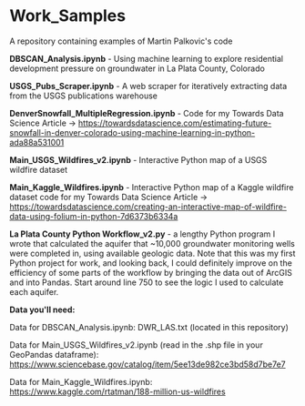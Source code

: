 # Work_Samples
A repository containing examples of Martin Palkovic's code

<b>DBSCAN_Analysis.ipynb</b> - Using machine learning to explore residential development pressure on groundwater in La Plata County, Colorado

<b>USGS_Pubs_Scraper.ipynb</b> - A web scraper for iteratively extracting data from the USGS publications warehouse

<b>DenverSnowfall_MultipleRegression.ipynb</b> - Code for my Towards Data Science Article -> <a>https://towardsdatascience.com/estimating-future-snowfall-in-denver-colorado-using-machine-learning-in-python-ada88a531001</a>

<b>Main_USGS_Wildfires_v2.ipynb</b> - Interactive Python map of a USGS wildfire dataset

<b>Main_Kaggle_Wildfires.ipynb</b> - Interactive Python map of a Kaggle wildfire dataset code for my Towards Data Science Article -> <a>https://towardsdatascience.com/creating-an-interactive-map-of-wildfire-data-using-folium-in-python-7d6373b6334a</a>

<b>La Plata County Python Workflow_v2.py</b> - a lengthy Python program I wrote that calculated the aquifer that ~10,000 groundwater monitoring wells were completed in, using available geologic data. Note that this was my first Python project for work, and looking back, I could definitely improve on the efficiency of some parts of the workflow by bringing the data out of ArcGIS and into Pandas. Start around line 750 to see the logic I used to calculate each aquifer.


<b>Data you'll need:</b>

Data for DBSCAN_Analysis.ipynb: 
DWR_LAS.txt (located in this repository)

Data for Main_USGS_Wildfires_v2.ipynb (read in the .shp file in your GeoPandas dataframe):
https://www.sciencebase.gov/catalog/item/5ee13de982ce3bd58d7be7e7

Data for Main_Kaggle_Wildfires.ipynb:
https://www.kaggle.com/rtatman/188-million-us-wildfires
